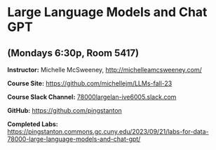 # Large Language Models and Chat GPT #
## (Mondays 6:30p, Room 5417) ##

**Instructor:** Michelle McSweeney, http://michelleamcsweeney.com/

**Course Site:** https://github.com/michellejm/LLMs-fall-23

**Course Slack Channel:** [78000largelan-ive6005.slack.com](https://78000largelan-ive6005.slack.com/)

**GitHub:** https://github.com/pingstanton

**Completed Labs:** https://pingstanton.commons.gc.cuny.edu/2023/09/21/labs-for-data-78000-large-language-models-and-chat-gpt/
